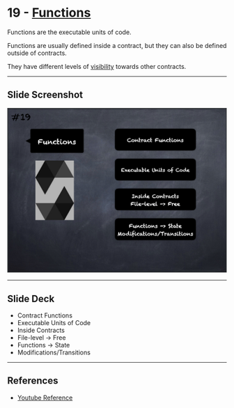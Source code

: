 # 19 - [Functions](Functions.md)
Functions are the executable units of code. 

Functions are usually defined inside a contract, but they can also be defined outside of contracts.

They have different levels of [visibility](Function%20Visibility.md) towards other contracts.
___
## Slide Screenshot
![019.png](../../images/2.Solidity%20101/019.png)
___
## Slide Deck
- Contract Functions
- Executable Units of Code
- Inside Contracts
- File-level -> Free
- Functions -> State
- Modifications/Transitions 
___
## References
- [Youtube Reference](https://youtu.be/5eLqFac5Tkg?t=1879)


